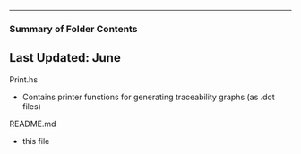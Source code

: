-------------------------------------
### Summary of Folder Contents
Last Updated: June
-------------------------------------

Print.hs
 - Contains printer functions for generating traceability graphs (as .dot files)

README.md
 - this file
